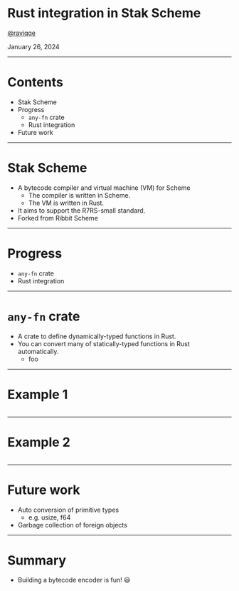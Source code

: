 # Rust integration in Stak Scheme

[@raviqqe](https://github.com/raviqqe)

January 26, 2024

---

# Contents

- Stak Scheme
- Progress
  - `any-fn` crate
  - Rust integration
- Future work

---

# Stak Scheme

- A bytecode compiler and virtual machine (VM) for Scheme
  - The compiler is written in Scheme.
  - The VM is written in Rust.
- It aims to support the R7RS-small standard.
- Forked from Ribbit Scheme

---

# Progress

- `any-fn` crate
- Rust integration

---

# `any-fn` crate

- A crate to define dynamically-typed functions in Rust.
- You can convert many of statically-typed functions in Rust automatically.
  - foo

---

# Example 1

```rust


```

---

# Example 2

```rust


```

---

# Future work

- Auto conversion of primitive types
  - e.g. usize, f64
- Garbage collection of foreign objects

---

# Summary

- Building a bytecode encoder is fun! 😃

```

```
